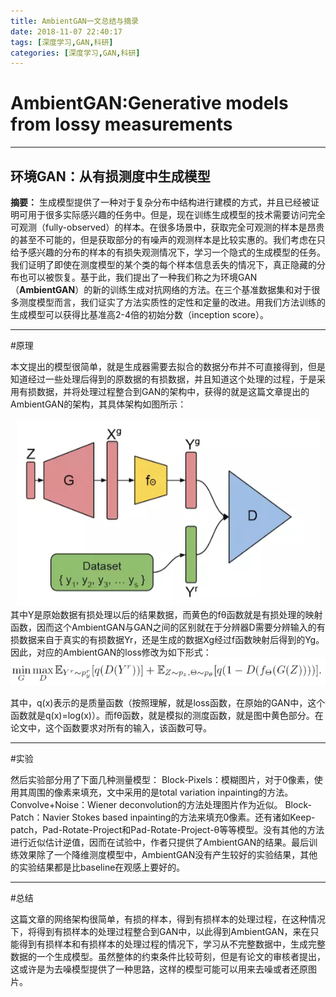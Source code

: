 ```yaml
---
title: AmbientGAN一文总结与摘录
date: 2018-11-07 22:40:17
tags: [深度学习,GAN,科研]
categories: [深度学习,GAN,科研]
---
```


# AmbientGAN:Generative models from lossy measurements

---

## 环境GAN：从有损测度中生成模型

**摘要：**
生成模型提供了一种对于复杂分布中结构进行建模的方式，并且已经被证明可用于很多实际感兴趣的任务中。但是，现在训练生成模型的技术需要访问完全可观测（fully-observed）的样本。在很多场景中，获取完全可观测的样本是昂贵的甚至不可能的，但是获取部分的有噪声的观测样本是比较实惠的。我们考虑在只给予感兴趣的分布的样本的有损失观测情况下，学习一个隐式的生成模型的任务。我们证明了即使在测度模型的某个类的每个样本信息丢失的情况下，真正隐藏的分布也可以被恢复。基于此，我们提出了一种我们称之为环境GAN（**AmbientGAN**）的新的训练生成对抗网络的方法。在三个基准数据集和对于很多测度模型而言，我们证实了方法实质性的定性和定量的改进。用我们方法训练的生成模型可以获得比基准高2-4倍的初始分数（inception score）。

---

#原理

本文提出的模型很简单，就是生成器需要去拟合的数据分布并不可直接得到，但是知道经过一些处理后得到的原数据的有损数据，并且知道这个处理的过程，于是采用有损数据，并将处理过程整合到GAN的架构中，获得的就是这篇文章提出的AmbientGAN的架构，其具体架构如图所示：<div align=center>![](img/ambient_p1.png)</div>
其中Y是原始数据有损处理以后的结果数据，而黄色的fθ函数就是有损处理的映射函数，因而这个AmbientGAN与GAN之间的区别就在于分辨器D需要分辨输入的有损数据来自于真实的有损数据Yr，还是生成的数据Xg经过f函数映射后得到的Yg。因此，对应的AmbientGAN的loss修改为如下形式：<div align=center>![](img/ambient_p2.png)</div>

其中，q(x)表示的是质量函数（按照理解，就是loss函数，在原始的GAN中，这个函数就是q(x)=log(x)）。而fθ函数，就是模拟的测度函数，就是图中黄色部分。在论文中，这个函数要求对所有的输入，该函数可导。

---

#实验

然后实验部分用了下面几种测量模型：
Block-Pixels：模糊图片，对于0像素，使用其周围的像素来填充，文中采用的是total variation inpainting的方法。
Convolve+Noise：Wiener deconvolution的方法处理图片作为近似。
Block-Patch：Navier Stokes based inpainting的方法来填充0像素。还有诸如Keep-patch，Pad-Rotate-Project和Pad-Rotate-Project-θ等等模型。没有其他的方法进行近似估计逆值，因而在试验中，作者只提供了AmbientGAN的结果。最后训练效果除了一个降维测度模型中，AmbientGAN没有产生较好的实验结果，其他的实验结果都是比baseline在观感上要好的。

---

#总结

这篇文章的网络架构很简单，有损的样本，得到有损样本的处理过程，在这种情况下，将得到有损样本的处理过程整合到GAN中，以此得到AmbientGAN，来在只能得到有损样本和有损样本的处理过程的情况下，学习从不完整数据中，生成完整数据的一个生成模型。虽然整体的约束条件比较苛刻，但是有论文的审核者提出，这或许是为去噪模型提供了一种思路，这样的模型可能可以用来去噪或者还原图片。